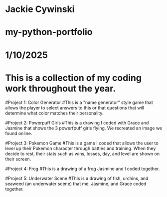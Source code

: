# Jackie Cywinski
# my-python-portfolio
# 1/10/2025
# This is a collection of my coding work throughout the year.


#Project 1: Color Generator
#This is a "name generator" style game that allows the player to select answers to this or that questions that will determine what color matches their personality. 


#Project 2: Powerpuff Girls
#This is a drawing I coded with Grace and Jasmine that shows the 3 powerfpuff girls flying. We recreated an image we found online.


#Project 3: Pokemon Game
#This is a game I coded that allows the user to level up their Pokemon character through battles and training. When they decide to rest, their stats such as wins, losses, day, and level are shown on their screen.


#Project 4: Frog
#This is a drawing of a frog Jasmine and I coded together.


#Project 5: Underwater Scene
#This is a drawing of fish, urchins, and seaweed (an underwater scene) that me, Jasmine, and Grace coded together.
